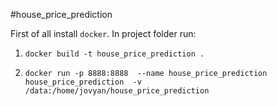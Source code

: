 #house_price_prediction

First of all install ```docker```.
In project folder run:

1. ```docker build -t house_price_prediction .```

2. ```docker run -p 8888:8888  --name house_price_prediction house_price_prediction  -v /data:/home/jovyan/house_price_prediction```
